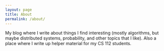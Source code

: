 ```yaml
---
layout: page
title: About
permalink: /about/
---
```


My blog where I write about things I find interesting (mostly algorithms, but maybe distributed systems, probability, and other topics that I like). Also a place where I write up helper material for my CS 112 students. 
